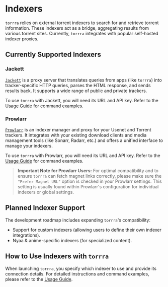 # Indexers

`torrra` relies on external torrent indexers to search for and retrieve torrent information. These indexers act as a bridge, aggregating results from various torrent sites. Currently, `torrra` integrates with popular self-hosted indexer proxies.

## Currently Supported Indexers

### Jackett

[`Jackett`](https://github.com/Jackett/Jackett) is a proxy server that translates queries from apps (like `torrra`) into tracker-specific HTTP queries, parses the HTML response, and sends results back. It supports a wide range of public and private trackers.

To use `torrra` with Jackett, you will need its URL and API key. Refer to the [Usage Guide](./usage.md) for command examples.

### Prowlarr

[`Prowlarr`](https://github.com/Prowlarr/Prowlarr) is an indexer manager and proxy for your Usenet and Torrent trackers. It integrates with your existing download clients and media management tools (like Sonarr, Radarr, etc.) and offers a unified interface to manage your indexers.

To use `torrra` with Prowlarr, you will need its URL and API key. Refer to the [Usage Guide](./usage.md) for command examples.

> **Important Note for Prowlarr Users:**
> For optimal compatibility and to ensure `torrra` can fetch magnet links correctly, please make sure the `"Prefer Magnet URL"` option is checked in your Prowlarr settings. This setting is usually found within Prowlarr's configuration for individual indexers or global settings.

## Planned Indexer Support

The development roadmap includes expanding `torrra`'s compatibility:

- Support for custom indexers (allowing users to define their own indexer integrations).
- Nyaa & anime-specific indexers (for specialized content).

## How to Use Indexers with `torrra`

When launching `torrra`, you specify which indexer to use and provide its connection details. For detailed instructions and command examples, please refer to the [Usage Guide](./usage.md).
